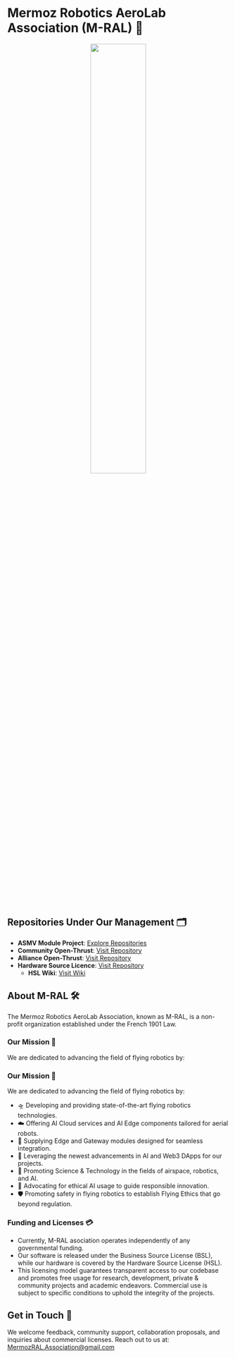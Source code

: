 # Mermoz Robotics AeroLab Association (M-RAL) 🚀

<div align="center">
  <img src="https://github.com/M-RAL/.github/assets/24481026/b4a6f292-d40a-4cdc-97a8-677ca396e608" width="50%" height="50%">
</div>

## Repositories Under Our Management 🗂️

- **ASMV Module Project**: [Explore Repositories](https://github.com/orgs/ASMV-Module-Project/repositories)
- **Community Open-Thrust**: [Visit Repository](https://github.com/Community-Open-Thrust)
- **Alliance Open-Thrust**: [Visit Repository](https://github.com/Alliance-Open-Thrust)
- **Hardware Source Licence**: [Visit Repository](https://github.com/Hardware-Source-Licence/HSL-V1.0)  
  - **HSL Wiki**: [Visit Wiki](https://github.com/Hardware-Source-Licence/HSL-V1.0/wiki)

## About M-RAL 🛠️

The Mermoz Robotics AeroLab Association, known as M-RAL, is a non-profit organization established under the French 1901 Law.

### Our Mission 🎯

We are dedicated to advancing the field of flying robotics by:

### Our Mission 🎯

We are dedicated to advancing the field of flying robotics by:

- 🛸 Developing and providing state-of-the-art flying robotics technologies.
- ☁️ Offering AI Cloud services and AI Edge components tailored for aerial robots.
- 🔗 Supplying Edge and Gateway modules designed for seamless integration.
- 🧠 Leveraging the newest advancements in AI and Web3 DApps for our projects.
- 🚀 Promoting Science & Technology in the fields of airspace, robotics, and AI.
- 🤖 Advocating for ethical AI usage to guide responsible innovation.
- 🛡️ Promoting safety in flying robotics to establish Flying Ethics that go beyond regulation.


### Funding and Licenses 💳

- Currently, M-RAL asociation operates independently of any governmental funding.
- Our software is released under the Business Source License (BSL), while our hardware is covered by the Hardware Source License (HSL).
- This licensing model guarantees transparent access to our codebase and promotes free usage for research, development, private & community projects and academic endeavors. Commercial use is subject to specific conditions to uphold the integrity of the projects.

## Get in Touch 📧

We welcome feedback, community support, collaboration proposals, and inquiries about commercial licenses. Reach out to us at: [MermozRAL.Association@gmail.com](mailto:MermozRAL.Association@gmail.com)



